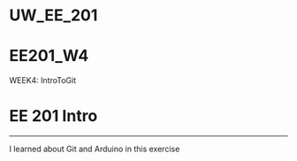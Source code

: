 # UW_EE_201

# EE201_W4
WEEK4: IntroToGit

# EE 201 Intro
---
I learned about Git and Arduino in this exercise
